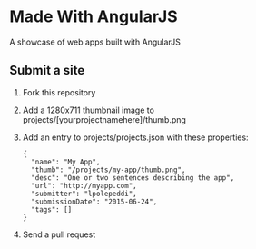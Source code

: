 # Made With AngularJS

A showcase of web apps built with AngularJS

## Submit a site

1. Fork this repository
2. Add a 1280x711 thumbnail image to projects/[yourprojectnamehere]/thumb.png
3. Add an entry to projects/projects.json with these properties:

    ```
    {
      "name": "My App",
      "thumb": "/projects/my-app/thumb.png",
      "desc": "One or two sentences describing the app",
      "url": "http://myapp.com",
      "submitter": "lpolepeddi",
      "submissionDate": "2015-06-24",
      "tags": []
    }
    ```
4. Send a pull request

